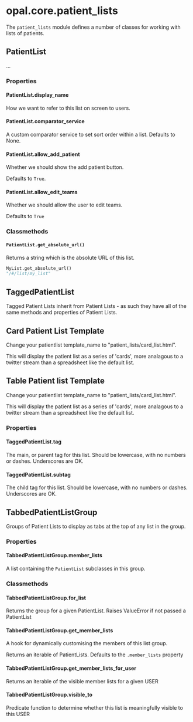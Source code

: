 # opal.core.patient_lists

The `patient_lists` module defines a number of classes for working with lists of patients.

## PatientList

...

### Properties

#### PatientList.display_name

How we want to refer to this list on screen to users.

#### PatientList.comparator_service

A custom comparator service to set sort order within a list. Defaults to None.

#### PatientList.allow_add_patient

Whether we should show the add patient button.

Defaults to `True`.

#### PatientList.allow_edit_teams

Whether we should allow the user to edit teams.

Defaults to `True`

### Classmethods

#### `PatientList.get_absolute_url()`

Returns a string which is the absolute URL of this list.

```python
MyList.get_absolute_url()
"/#/list/my_list"
```

## TaggedPatientList

Tagged Patient Lists inherit from Patient Lists - as such they have all of the same methods and properties
of Patient Lists.

## Card Patient List Template
Change your patientlist template_name to "patient_lists/card_list.html".

This will display the patient list as a series of 'cards', more analagous to a twitter stream than a spreadsheet like the default list.

## Table Patient list Template
Change your patientlist template_name to "patient_lists/card_list.html".

This will display the patient list as a series of 'cards', more analagous to a twitter stream than a spreadsheet like the default list.


### Properties

#### TaggedPatientList.tag

The main, or parent tag for this list. Should be lowercase, with no numbers or dashes. Underscores are OK.

#### TaggedPatientList.subtag

The child tag for this list. Should be lowercase, with no numbers or dashes. Underscores are OK.

## TabbedPatientListGroup

Groups of Patient Lists to display as tabs at the top of any list in the group.

### Properties

#### TabbedPatientListGroup.member_lists

A list containing the `PatientList` subclasses in this group.

### Classmethods

#### TabbedPatientListGroup.for_list

Returns the group for a given PatientList. Raises ValueError if not passed a PatientList

#### TabbedPatientListGroup.get_member_lists

A hook for dynamically customising the members of this list group.

Returns an iterable of PatientLists. Defaults to the `.member_lists` property

#### TabbedPatientListGroup.get_member_lists_for_user

Returns an iterable of the visible member lists for a given USER

#### TabbedPatientListGroup.visible_to

Predicate function to determine whether this list is meaningfully visible to this USER
